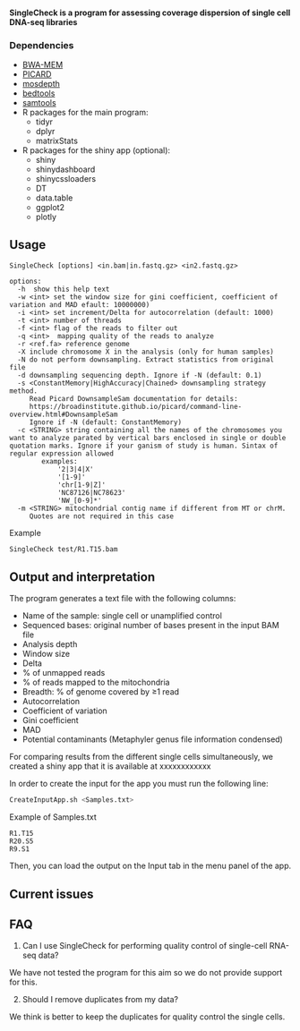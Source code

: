 
#### SingleCheck is a program for assessing coverage dispersion of single cell DNA-seq libraries 

<!-- background / introduction -->

<!-- ## Installation -->

### Dependencies

* [BWA-MEM](https://github.com/lh3/bwa)
* [PICARD](https://broadinstitute.github.io/picard/)
* [mosdepth](https://github.com/brentp/mosdepth)
* [bedtools](https://bedtools.readthedocs.io/en/latest/)
* [samtools](http://www.htslib.org/)
* R packages for the main program:
	* tidyr
	* dplyr
	* matrixStats
* R packages for the shiny app (optional):
  * shiny
  * shinydashboard
  * shinycssloaders
  * DT
  * data.table
  * ggplot2
  * plotly


## Usage

```
SingleCheck [options] <in.bam|in.fastq.gz> <in2.fastq.gz>

options:
  -h  show this help text
  -w <int> set the window size for gini coefficient, coefficient of variation and MAD efault: 10000000)
  -i <int> set increment/Delta for autocorrelation (default: 1000)
  -t <int> number of threads
  -f <int> flag of the reads to filter out
  -q <int>  mapping quality of the reads to analyze
  -r <ref.fa> reference genome
  -X include chromosome X in the analysis (only for human samples)
  -N do not perform downsampling. Extract statistics from original file
  -d downsampling sequencing depth. Ignore if -N (default: 0.1)
  -s <ConstantMemory|HighAccuracy|Chained> downsampling strategy method.
     Read Picard DownsampleSam documentation for details:
     https://broadinstitute.github.io/picard/command-line-overview.html#DownsampleSam
     Ignore if -N (default: ConstantMemory)
  -c <STRING> string containing all the names of the chromosomes you want to analyze parated by vertical bars enclosed in single or double quotation marks. Ignore if your ganism of study is human. Sintax of regular expression allowed
    	examples:
    		'2|3|4|X'
    		'[1-9]'
    		'chr[1-9|Z]'
    		'NC87126|NC78623'
    		'NW_[0-9]*'
  -m <STRING> mitochondrial contig name if different from MT or chrM. 
     Quotes are not required in this case
```

Example
```bash
SingleCheck test/R1.T15.bam
```

##  Output and interpretation

The program generates a text file with the following columns:

* Name of the sample: single cell or unamplified control
* Sequenced bases: original number of bases present in the input BAM file
* Analysis depth
* Window size
* Delta
* % of unmapped reads	
* % of reads mapped to the mitochondria	
* Breadth: % of genome covered by &#8805;1 read	
* Autocorrelation	
* Coefficient of variation	
* Gini coefficient	
* MAD	
* Potential contaminants (Metaphyler genus file information condensed)


For comparing results from the different single cells simultaneously, we created a shiny app that it is available at xxxxxxxxxxxx

In order to create the input for the app you must run the following line:

```bash
CreateInputApp.sh <Samples.txt>
```

Example of Samples.txt
```
R1.T15
R20.S5
R9.S1
```

Then, you can load the output on the Input tab in the menu panel of the app. 

## Current issues

## FAQ

1. Can I use SingleCheck for performing quality control of single-cell RNA-seq data?

We have not tested the program for this aim so we do not provide support for this. 

2. Should I remove duplicates from my data?

We think is better to keep the duplicates for quality control the single cells.


<!-- ## How to cite -->

